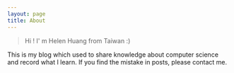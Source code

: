 ```yaml
---
layout: page
title: About
---
```


> Hi ! I' m Helen Huang from Taiwan :) <br />

This is my blog which used to share knowledge about computer science and record what I learn.
If you find the mistake in posts, please contact me.
